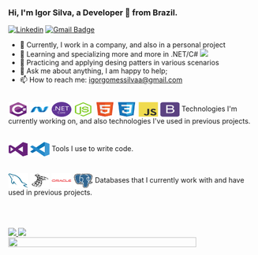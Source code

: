 ### Hi, I'm Igor Silva, a Developer 🚀 from Brazil.

[![Linkedin](https://img.shields.io/badge/-LinkedIn-blue?style=flat&logo=Linkedin&logoColor=white)](https://www.linkedin.com/in/igorgomessilvaa/)
 [![Gmail Badge](https://img.shields.io/badge/-igorgomessilvaa@gmail.com-c14438?style=flat-square&logo=Gmail&logoColor=white&link=mailto:igorgomessilvaa@gmail.com)](mailto:igorgomessilvaa@gmail.com)

- 🔭 Currently, I work in a company, and also in a personal project 
- 🌱 Learning and specializing more and more in .NET/C# <img src="https://media.giphy.com/media/WUlplcMpOCEmTGBtBW/giphy.gif" width="30">
- 🤔 Practicing and applying desing patters in various scenarios
- 💬 Ask me about anything, I am happy to help;
- 📫 How to reach me: igorgomessilvaa@gmail.com

<br>
<div style="display: inline-block">
  <img align="center" alt="Igor-CSharp" height="30" width="40" src="https://github.com/IgorGomesSilva/IgorGomesSilva/blob/main/csharp-original.svg?raw=true">
  <img align="center" alt="Igor-DotNet" height="30" width="40" src="https://github.com/IgorGomesSilva/IgorGomesSilva/blob/main/dot-net-original.svg?raw=true">
  <img align="center" alt="Igor-DotNetCore" height="30" width="40" src="https://github.com/IgorGomesSilva/IgorGomesSilva/blob/main/dotnetcore-original.svg?raw=true">
  <img align="center" alt="Igor-DotNetCore" height="30" width="40" src="https://github.com/IgorGomesSilva/IgorGomesSilva/blob/main/nodejs-original.svg?raw=true">
  <img align="center" alt="Igor-DotNetCore" height="30" width="40" src="https://github.com/IgorGomesSilva/IgorGomesSilva/blob/main/html5-original.svg?raw=true">
  <img align="center" alt="Igor-DotNetCore" height="30" width="40" src="https://github.com/IgorGomesSilva/IgorGomesSilva/blob/main/css3-original.svg?raw=true">
  <img align="center" alt="Igor-DotNetCore" height="30" width="40" src="https://github.com/IgorGomesSilva/IgorGomesSilva/blob/main/javascript-original.svg?raw=true">
  <img align="center" alt="Igor-DotNetCore" height="30" width="40" src="https://github.com/IgorGomesSilva/IgorGomesSilva/blob/main/bootstrap-plain.svg?raw=true">
</div>
  Technologies I'm currently working on, and also technologies I've used in previous projects.

<br>
<br>
<br>

<div style="display: inline-block">
  <img align="center" alt="Igor-Vs" height="30" width="40" src="https://github.com/IgorGomesSilva/IgorGomesSilva/blob/main/visualstudio-plain.svg?raw=true">
  <img align="center" alt="Igor-Vsc" height="30" width="40" src="https://github.com/IgorGomesSilva/IgorGomesSilva/blob/main/vscode-original.svg?raw=true">
</div>
  Tools I use to write code.

<br>
<br>
<br>

<div style="display: inline-block">
  <img align="center" alt="Igor-MySql" height="30" width="40" src="https://github.com/IgorGomesSilva/IgorGomesSilva/blob/main/mysql-original.svg?raw=true">
  <img align="center" alt="Igor-SqlServer" height="30" width="40" src="https://github.com/IgorGomesSilva/IgorGomesSilva/blob/main/microsoftsqlserver-plain.svg?sraw=true">
  <img align="center" alt="Igor-Oracle" height="30" width="40" src="https://github.com/IgorGomesSilva/IgorGomesSilva/blob/main/oracle-original.svg?raw=true">
  <img align="center" alt="Igor-PostgreSql" height="30" width="40" src="https://github.com/IgorGomesSilva/IgorGomesSilva/blob/main/postgresql-original.svg?raw=true">
</div>
  Databases that I currently work with and have used in previous projects.


  <br>
  <br>
  <br>

##
<div>
  <a href="https://github.com/IgorGomesSilva">
  <img height="180em" src="https://github-readme-stats.vercel.app/api?username=IgorGomesSilva&show_icons=true&theme=dark" />
  <img height="180em" src="https://github-readme-stats.vercel.app/api/top-langs/?username=IgorGomesSilva&layout=compact&theme=dark" />
</div>
 
  <img width="87%" height="40%" src="https://cdna.artstation.com/p/assets/images/images/013/437/556/large/clark-coots-screenshot033.jpg?1539614738"> 